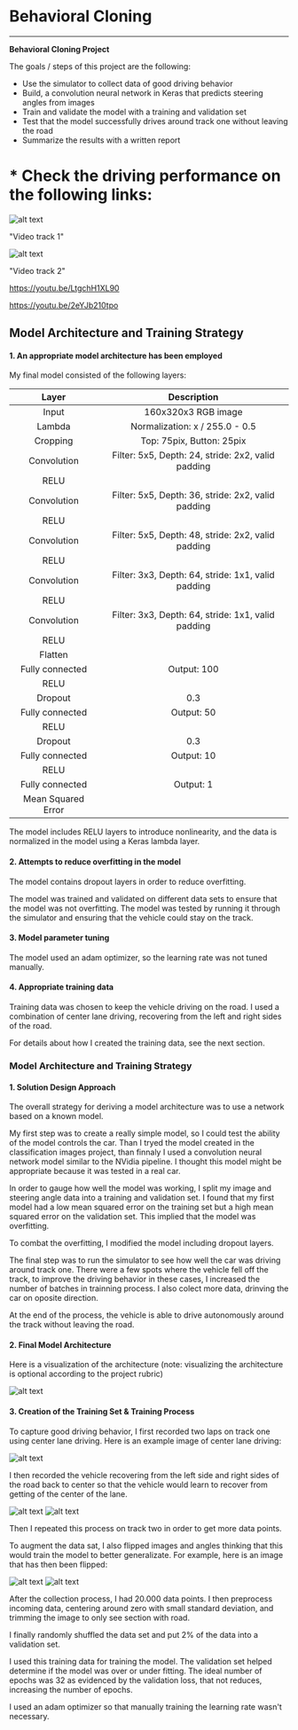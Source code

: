 
# **Behavioral Cloning** 

---

**Behavioral Cloning Project**

The goals / steps of this project are the following:
* Use the simulator to collect data of good driving behavior
* Build, a convolution neural network in Keras that predicts steering angles from images
* Train and validate the model with a training and validation set
* Test that the model successfully drives around track one without leaving the road
* Summarize the results with a written report


# * Check the driving performance on the following links:

![alt text](./images/Video_track1.PNG) 

"Video track 1"

![alt text](./images/Video_track2.PNG) 

"Video track 2"


https://youtu.be/LtgchH1XL90

https://youtu.be/2eYJb210tpo


[//]: # (Image References)

[image1]: ./images/cnn-architecture-624x890.png "Model Visualization"
[image2]: ./images/center_2016_12_01_13_31_13_482.jpg "Center image"
[image3]: ./images/left_2016_12_01_13_31_13_482.jpg "Left Image"
[image4]: ./images/right_2016_12_01_13_31_13_482.jpg "Right Image"
[image5]: ./images/left_2016_12_01_13_31_13_482_flipped.jpg "Flipped Image"
[image6]: ./images/right_2016_12_01_13_31_13_482_flipped.jpg "Flipped Image"


## Model Architecture and Training Strategy

#### 1. An appropriate model architecture has been employed

My final model consisted of the following layers:

| Layer         		|     Description	        					| 
|:---------------------:|:---------------------------------------------:| 
| Input         		| 160x320x3 RGB image  							|
| Lambda         		| Normalization: x / 255.0 - 0.5				|
| Cropping         		| Top: 75pix, Button: 25pix 					|
| Convolution      | Filter: 5x5, Depth: 24, stride: 2x2, valid padding|
| RELU					|												|
| Convolution     | Filter: 5x5, Depth: 36, stride: 2x2, valid padding|
| RELU					|												|
| Convolution       | Filter: 5x5, Depth: 48, stride: 2x2, valid padding|
| RELU					|												|
| Convolution       | Filter: 3x3, Depth: 64, stride: 1x1, valid padding|
| RELU					|												|
| Convolution     | Filter: 3x3, Depth: 64, stride: 1x1, valid padding|
| RELU					|												|
| Flatten				|												|
| Fully connected		|Output: 100									|
| RELU					|												|
| Dropout	         	|0.3           									|
| Fully connected		|Output: 50									|
| RELU					|												|
| Dropout	         	|0.3           									|
| Fully connected		|Output: 10									|
| RELU					|												|
| Fully connected		|Output: 1									|
| Mean Squared Error	|        									|


The model includes RELU layers to introduce nonlinearity, and the data is normalized in the model using a Keras lambda layer. 

#### 2. Attempts to reduce overfitting in the model

The model contains dropout layers in order to reduce overfitting. 

The model was trained and validated on different data sets to ensure that the model was not overfitting. The model was tested by running it through the simulator and ensuring that the vehicle could stay on the track.

#### 3. Model parameter tuning

The model used an adam optimizer, so the learning rate was not tuned manually.

#### 4. Appropriate training data

Training data was chosen to keep the vehicle driving on the road. I used a combination of center lane driving, recovering from the left and right sides of the road. 

For details about how I created the training data, see the next section. 

### Model Architecture and Training Strategy

#### 1. Solution Design Approach

The overall strategy for deriving a model architecture was to use a network based on a known model.

My first step was to create a really simple model, so I could test the ability of the model controls the car. Than I tryed the model created in the classification images project, than finnaly I used a convolution neural network model similar to the NVidia pipeline. I thought this model might be appropriate because it was tested in a real car.

In order to gauge how well the model was working, I split my image and steering angle data into a training and validation set. I found that my first model had a low mean squared error on the training set but a high mean squared error on the validation set. This implied that the model was overfitting. 

To combat the overfitting, I modified the model including dropout layers.

The final step was to run the simulator to see how well the car was driving around track one. There were a few spots where the vehicle fell off the track, to improve the driving behavior in these cases, I increased the number of batches in trainning process. I also colect more data, drinving the car on oposite direction.

At the end of the process, the vehicle is able to drive autonomously around the track without leaving the road.

#### 2. Final Model Architecture

Here is a visualization of the architecture (note: visualizing the architecture is optional according to the project rubric)

![alt text][image1]

#### 3. Creation of the Training Set & Training Process

To capture good driving behavior, I first recorded two laps on track one using center lane driving. Here is an example image of center lane driving:

![alt text][image2]

I then recorded the vehicle recovering from the left side and right sides of the road back to center so that the vehicle would learn to recover from getting of the center of the lane.

![alt text][image3]
![alt text][image4]

Then I repeated this process on track two in order to get more data points.

To augment the data sat, I also flipped images and angles thinking that this would train the model to better generalizate. For example, here is an image that has then been flipped:

![alt text][image5]
![alt text][image6]


After the collection process, I had 20.000 data points. I then preprocess incoming data, centering around zero with small standard deviation, and trimming the image to only see section with road.

I finally randomly shuffled the data set and put 2% of the data into a validation set. 

I used this training data for training the model. The validation set helped determine if the model was over or under fitting. The ideal number of epochs was 32 as evidenced by the validation loss, that not reduces, increasing the number of epochs.

I used an adam optimizer so that manually training the learning rate wasn't necessary.

